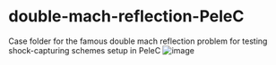 # double-mach-reflection-PeleC
Case folder for the famous double mach reflection problem for testing shock-capturing schemes setup in PeleC
![image](https://github.com/RSuryaNarayan/double-mach-reflection-PeleC/assets/52670594/6152a1b2-99f8-45fe-bf85-8a0353c021d3)
